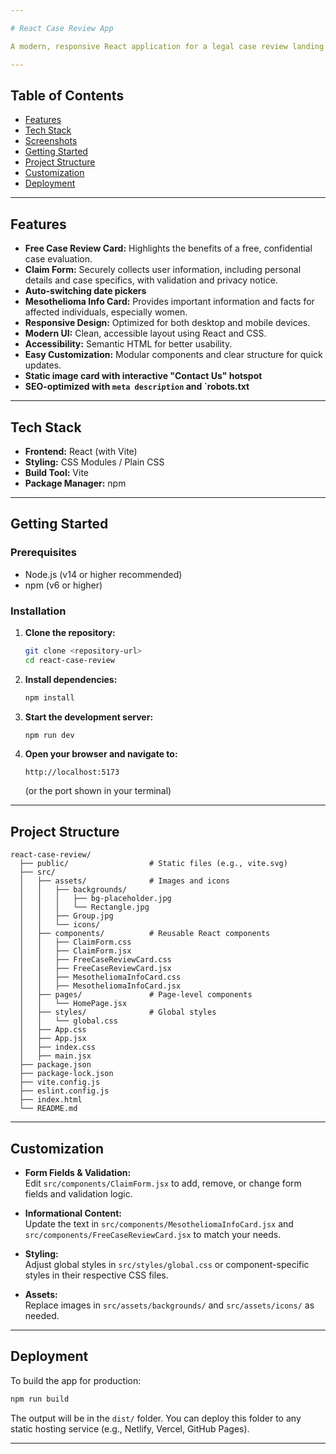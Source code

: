 ```yaml
---

# React Case Review App

A modern, responsive React application for a legal case review landing page, designed to help users affected by Mesothelioma connect with legal professionals. The app features a pixel-perfect UI, a secure claim form, and informative content, all optimized for accessibility and mobile responsiveness.

---
```


## Table of Contents

- [Features](#features)
- [Tech Stack](#tech-stack)
- [Screenshots](#screenshots)
- [Getting Started](#getting-started)
- [Project Structure](#project-structure)
- [Customization](#customization)
- [Deployment](#deployment)

---

## Features

- **Free Case Review Card:** Highlights the benefits of a free, confidential case evaluation.
- **Claim Form:** Securely collects user information, including personal details and case specifics, with validation and privacy notice.
- **Auto-switching date pickers**
- **Mesothelioma Info Card:** Provides important information and facts for affected individuals, especially women.
- **Responsive Design:** Optimized for both desktop and mobile devices.
- **Modern UI:** Clean, accessible layout using React and CSS.
- **Accessibility:** Semantic HTML for better usability.
- **Easy Customization:** Modular components and clear structure for quick updates.
- **Static image card with interactive "Contact Us" hotspot**
- **SEO-optimized with `meta description` and `robots.txt**

---

## Tech Stack

- **Frontend:** React (with Vite)
- **Styling:** CSS Modules / Plain CSS
- **Build Tool:** Vite
- **Package Manager:** npm

---


## Getting Started

### Prerequisites

- Node.js (v14 or higher recommended)
- npm (v6 or higher)

### Installation

1. **Clone the repository:**
   ```bash
   git clone <repository-url>
   cd react-case-review
   ```

2. **Install dependencies:**
   ```bash
   npm install
   ```

3. **Start the development server:**
   ```bash
   npm run dev
   ```

4. **Open your browser and navigate to:**
   ```
   http://localhost:5173
   ```
   (or the port shown in your terminal)

---

## Project Structure

```
react-case-review/
  ├── public/                  # Static files (e.g., vite.svg)
  ├── src/
  │   ├── assets/              # Images and icons
  │   │   ├── backgrounds/
  │   │   │   ├── bg-placeholder.jpg
  │   │   │   └── Rectangle.jpg
  │   │   ├── Group.jpg
  │   │   └── icons/
  │   ├── components/          # Reusable React components
  │   │   ├── ClaimForm.css
  │   │   ├── ClaimForm.jsx
  │   │   ├── FreeCaseReviewCard.css
  │   │   ├── FreeCaseReviewCard.jsx
  │   │   ├── MesotheliomaInfoCard.css
  │   │   ├── MesotheliomaInfoCard.jsx
  │   ├── pages/               # Page-level components
  │   │   └── HomePage.jsx
  │   ├── styles/              # Global styles
  │   │   └── global.css
  │   ├── App.css
  │   ├── App.jsx
  │   ├── index.css
  │   ├── main.jsx
  ├── package.json
  ├── package-lock.json
  ├── vite.config.js
  ├── eslint.config.js
  ├── index.html
  └── README.md
```

---

## Customization

- **Form Fields & Validation:**  
  Edit `src/components/ClaimForm.jsx` to add, remove, or change form fields and validation logic.

- **Informational Content:**  
  Update the text in `src/components/MesotheliomaInfoCard.jsx` and `src/components/FreeCaseReviewCard.jsx` to match your needs.

- **Styling:**  
  Adjust global styles in `src/styles/global.css` or component-specific styles in their respective CSS files.

- **Assets:**  
  Replace images in `src/assets/backgrounds/` and `src/assets/icons/` as needed.

---

## Deployment

To build the app for production:

```bash
npm run build
```

The output will be in the `dist/` folder. You can deploy this folder to any static hosting service (e.g., Netlify, Vercel, GitHub Pages).

---
